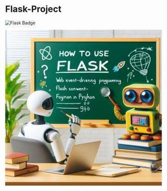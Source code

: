 # Flask-Project

<div style="position: relative; display: inline-block;">
    <img src="https://img.shields.io/badge/Flask-FFD700?logo=flask&logoColor=black" alt="Flask Badge">
</div>


![image](assets/Flask.jpeg)
